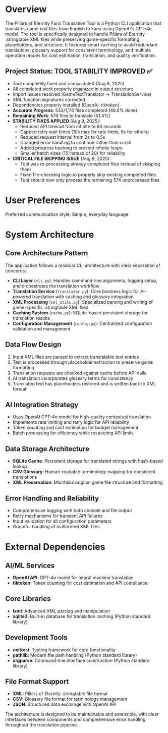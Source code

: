 # Overview

The Pillars of Eternity Farsi Translation Tool is a Python CLI application that translates game text files from English to Farsi using OpenAI's GPT-4o model. The tool is specifically designed to handle Pillars of Eternity .stringtable XML files while preserving game-specific formatting, placeholders, and structure. It features smart caching to avoid redundant translations, glossary support for consistent terminology, and multiple operation modes for cost estimation, translation, and quality verification.

## Project Status: TOOL STABILITY IMPROVED ✅
- Tool completely fixed and consolidated (Aug 9, 2025)
- All completed work properly organized in output structure
- Import issues resolved (GameTextTranslator → TranslationService)
- XML function signatures corrected
- Dependencies properly installed (OpenAI, tiktoken)
- **Accurate Progress**: 542/1,116 files completed (48.6% done)
- **Remaining Work**: 574 files to translate (51.4%)
- **STABILITY FIXES APPLIED** (Aug 9, 2025):
  - Reduced API timeout from infinite to 60 seconds
  - Capped retry wait times (10s max for rate limits, 5s for others)
  - Reduced request interval from 2s to 0.5s
  - Changed error handling to continue rather than crash
  - Added progress tracking to prevent infinite loops
  - Smaller batch sizes (15 instead of 20) for reliability
- **CRITICAL FILE SKIPPING ISSUE** (Aug 9, 2025):
  - Tool was re-processing already completed files instead of skipping them
  - Fixed file-checking logic to properly skip existing completed files
  - Tool should now only process the remaining 574 unprocessed files

# User Preferences

Preferred communication style: Simple, everyday language.

# System Architecture

## Core Architecture Pattern
The application follows a modular CLI architecture with clear separation of concerns:

- **CLI Layer** (`cli.py`): Handles command-line arguments, logging setup, and orchestrates the translation workflow
- **Translation Service** (`translator.py`): Core business logic for AI-powered translation with caching and glossary integration
- **XML Processing** (`xml_utils.py`): Specialized parsing and writing of game-specific .stringtable XML files
- **Caching System** (`cache.py`): SQLite-based persistent storage for translation results
- **Configuration Management** (`config.py`): Centralized configuration validation and management

## Data Flow Design
1. Input XML files are parsed to extract translatable text entries
2. Text is processed through placeholder extraction to preserve game formatting
3. Translation requests are checked against cache before API calls
4. AI translation incorporates glossary terms for consistency
5. Translated text has placeholders restored and is written back to XML format

## AI Integration Strategy
- Uses OpenAI GPT-4o model for high-quality contextual translation
- Implements rate limiting and retry logic for API reliability
- Token counting and cost estimation for budget management
- Batch processing for efficiency while respecting API limits

## Data Storage Architecture
- **SQLite Cache**: Persistent storage for translated strings with hash-based lookup
- **CSV Glossary**: Human-readable terminology mapping for consistent translations
- **XML Preservation**: Maintains original game file structure and formatting

## Error Handling and Reliability
- Comprehensive logging with both console and file output
- Retry mechanisms for transient API failures
- Input validation for all configuration parameters
- Graceful handling of malformed XML files

# External Dependencies

## AI/ML Services
- **OpenAI API**: GPT-4o model for neural machine translation
- **tiktoken**: Token counting for cost estimation and API compliance

## Core Libraries
- **lxml**: Advanced XML parsing and manipulation
- **sqlite3**: Built-in database for translation caching (Python standard library)

## Development Tools
- **unittest**: Testing framework for core functionality
- **pathlib**: Modern file path handling (Python standard library)
- **argparse**: Command-line interface construction (Python standard library)

## File Format Support
- **XML**: Pillars of Eternity .stringtable file format
- **CSV**: Glossary file format for terminology management
- **JSON**: Structured data exchange with OpenAI API

The architecture is designed to be maintainable and extensible, with clear interfaces between components and comprehensive error handling throughout the translation pipeline.